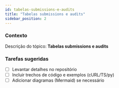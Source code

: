 ```yaml
---
id: tabelas-submissions-e-audits
title: "Tabelas submissions e audits"
sidebar_position: 2
---
```


<!-- Conteúdo inicial (stub). Preencha com detalhes do projeto. -->

### Contexto
Descrição do tópico: **Tabelas submissions e audits**

### Tarefas sugeridas
- [ ] Levantar detalhes no repositório
- [ ] Incluir trechos de código e exemplos (cURL/TS/py)
- [ ] Adicionar diagramas (Mermaid) se necessário